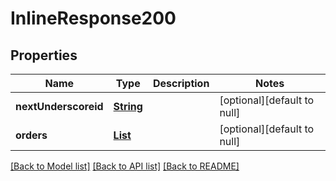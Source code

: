 # InlineResponse200

## Properties

| Name                 | Type                          | Description | Notes                       |
| -------------------- | ----------------------------- | ----------- | --------------------------- |
| **nextUnderscoreid** | [**String**](string.md)       |             | [optional][default to null] |
| **orders**           | [**List**](OrderWithFills.md) |             | [optional][default to null] |

[[Back to Model list]](../README.md#documentation-for-models) [[Back to API list]](../README.md#documentation-for-api-endpoints) [[Back to README]](../README.md)
